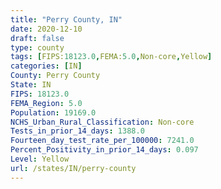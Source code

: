 ```yaml
---
title: "Perry County, IN"
date: 2020-12-10
draft: false
type: county
tags: [FIPS:18123.0,FEMA:5.0,Non-core,Yellow]
categories: [IN]
County: Perry County
State: IN
FIPS: 18123.0
FEMA_Region: 5.0
Population: 19169.0
NCHS_Urban_Rural_Classification: Non-core
Tests_in_prior_14_days: 1388.0
Fourteen_day_test_rate_per_100000: 7241.0
Percent_Positivity_in_prior_14_days: 0.097
Level: Yellow
url: /states/IN/perry-county
---
```



